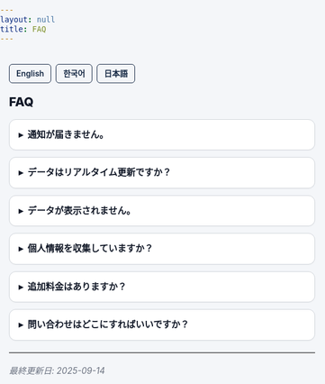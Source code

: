 ```yaml
---
layout: null
title: FAQ
---
```


<style>
  :root{
    --fg:#111827;         /* 本文テキスト */
    --bg:#F4F6F9;         /* アプリ全体の背景色 */
    --muted:#6b7280;      /* 補助テキスト */
    --border:#d1d5db;     /* 境界線 */
    --card:#ffffff;       /* カード背景 */
    --primary:#142743;    /* ブランドカラー */
  }

  html, body {
    margin:0; padding:0;
    background:var(--bg); color:var(--fg);
    font-family:-apple-system,BlinkMacSystemFont,"Segoe UI",Roboto,"Noto Sans","Apple SD Gothic Neo",sans-serif;
    line-height:1.6; font-size:16px;
    -webkit-font-smoothing:antialiased; text-rendering:optimizeLegibility;
  }
  main.doc {
    max-width: 720px; margin: 0 auto; padding: 20px 16px 48px;
  }

  /* 言語切り替えボタン */
  .lang-switch {
    display:flex; gap:8px; margin-bottom:16px;
  }
  .lang-switch a {
    padding:5px 12px; border-radius:6px;
    border:1px solid var(--primary);
    color:var(--primary);
    font-size:14px; font-weight:600;
    text-decoration:none;
    transition: all .2s;
    background:var(--bg);
  }
  .lang-switch a:hover {
    background:var(--primary); color:white;
  }

  h1 {
    font-size: 22px; font-weight: 800; letter-spacing:-0.2px;
    margin: 6px 0 12px;
  }
  p.lead { margin: 0 0 12px; color: var(--muted); }

  details {
    border:1px solid var(--border);
    border-radius:12px; background:var(--card);
    overflow:hidden; margin:12px 0;
    box-shadow:0 1px 2px rgba(0,0,0,0.03);
  }
  summary {
    list-style:none; cursor:pointer; font-weight:600;
    padding:14px 16px; user-select:none;
  }
  summary::-webkit-details-marker { display:none; }
  summary::before {
    content:"▸"; display:inline-block; margin-right:8px;
    transition: transform .18s ease;
  }
  details[open] summary::before { transform: rotate(90deg); }
  .details-body { padding: 0 16px 14px; }

  hr { border:0; border-top:1px solid var(--border); margin:20px 0; }
  .updated { color:var(--muted); font-style:italic; font-size:.95rem; margin-top:16px; }
</style>

<main class="doc">

<div class="lang-switch">
  <a href="https://thinker89.github.io/docs_hub/project_market_mood/docs/faq_en.html">English</a>
  <a href="https://thinker89.github.io/docs_hub/project_market_mood/docs/faq_ko.html">한국어</a>
  <a href="https://thinker89.github.io/docs_hub/project_market_mood/docs/faq_ja.html">日本語</a>
</div>

# FAQ

<details>
  <summary>通知が届きません。</summary>
  <div class="details-body">
    設定画面で通知がオンになっているか、数値や時間が希望通りに設定されているか、通知権限が許可されているかを確認してください。<br><br>
    アプリを長期間起動しないと、端末メーカーによって自動的にスリープモードに移行し、通知がブロックされる場合があります。<br><br>
    ご利用の端末でスリープ対象外アプリに設定する方法をご確認ください。少なくとも週に1回はアプリを起動すると、スリープ扱いを防ぐのに役立ちます。
  </div>
</details>

<details>
  <summary>データはリアルタイム更新ですか？</summary>
  <div class="details-body">
    いいえ、このアプリのデータはリアルタイムではありません。<br><br>
    CNN BusinessとFREDが提供するデータを利用していますが、これらはリアルタイム更新ではありません。<br><br>
    最新の更新時刻はアプリ画面のCNN F&amp;G、FRED VIXに表示されています。<br><br>
    Fear &amp; Greedを除くすべての指標はFREDのデータであり、FRED VIXと同じ更新時刻になります。
  </div>
</details>

<details>
  <summary>データが表示されません。</summary>
  <div class="details-body">
    まずネットワーク接続をご確認ください。<br><br>
    データ提供元（CNN Business、FRED）の都合により、提供が遅延または一時停止されると、アプリにデータが表示されない場合があります。
  </div>
</details>

<details>
  <summary>個人情報を収集していますか？</summary>
  <div class="details-body">
    いいえ。このアプリにはログイン機能がなく、ユーザーの個人情報を収集することもありません。
  </div>
</details>

<details>
  <summary>追加料金はありますか？</summary>
  <div class="details-body">
    いいえ。このアプリは有料販売であり、アプリ内課金や広告はありません。
  </div>
</details>

<details>
  <summary>問い合わせはどこにすればいいですか？</summary>
  <div class="details-body">
    問い合わせは下記のメールアドレスにご連絡ください。<br>
    "arksoft.cs@gmail.com"
  </div>
</details>

<hr />
<div class="updated">最終更新日: 2025-09-14</div>

</main>
